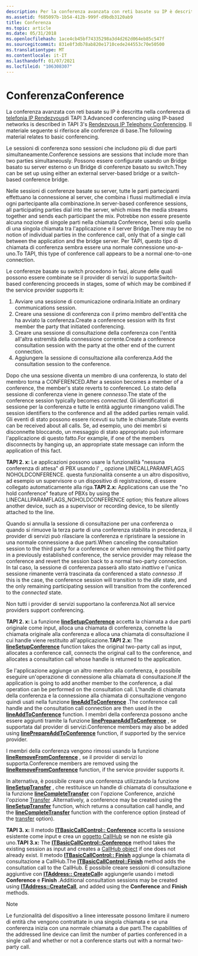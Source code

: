 ```yaml
---
description: Per la conferenza avanzata con reti basate su IP è descritta la conferenza telefonia IP di TAPI 3 Rendezvous. Il materiale seguente si riferisce alle conferenze di base.
ms.assetid: f685097b-1b54-412b-999f-d9bdb3120ab9
title: Conferenza
ms.topic: article
ms.date: 05/31/2018
ms.openlocfilehash: 1ace4cb45bf74335298a3d4d262d064eb85c547f
ms.sourcegitcommit: 831e8f3db78ab820e1710cede244553c70e50500
ms.translationtype: MT
ms.contentlocale: it-IT
ms.lasthandoff: 01/07/2021
ms.locfileid: "106308307"
---
```

# <a name="conference"></a><span data-ttu-id="64d38-104">Conferenza</span><span class="sxs-lookup"><span data-stu-id="64d38-104">Conference</span></span>

<span data-ttu-id="64d38-105">La conferenza avanzata con reti basate su IP è descritta nella conferenza di [telefonia IP Rendezvous](rendezvous-ip-telephony-conferencing.md)di TAPI 3.</span><span class="sxs-lookup"><span data-stu-id="64d38-105">Advanced conferencing using IP-based networks is described in TAPI 3's [Rendezvous IP Telephony Conferencing](rendezvous-ip-telephony-conferencing.md).</span></span> <span data-ttu-id="64d38-106">Il materiale seguente si riferisce alle conferenze di base.</span><span class="sxs-lookup"><span data-stu-id="64d38-106">The following material relates to basic conferencing.</span></span>

<span data-ttu-id="64d38-107">Le sessioni di conferenza sono sessioni che includono più di due parti simultaneamente.</span><span class="sxs-lookup"><span data-stu-id="64d38-107">Conference sessions are sessions that include more than two parties simultaneously.</span></span> <span data-ttu-id="64d38-108">Possono essere configurate usando un Bridge basato su server esterno o un Bridge di conferenze basato su switch.</span><span class="sxs-lookup"><span data-stu-id="64d38-108">They can be set up using either an external server-based bridge or a switch-based conference bridge.</span></span>

<span data-ttu-id="64d38-109">Nelle sessioni di conferenze basate su server, tutte le parti partecipanti effettuano la connessione al server, che combina i flussi multimediali e invia ogni partecipante alla combinazione.</span><span class="sxs-lookup"><span data-stu-id="64d38-109">In server-based conference sessions, all participating parties dial into the server, which mixes the media streams together and sends each participant the mix.</span></span> <span data-ttu-id="64d38-110">Potrebbe non essere presente alcuna nozione di singole parti nella chiamata Conference, bensì solo quella di una singola chiamata tra l'applicazione e il server Bridge.</span><span class="sxs-lookup"><span data-stu-id="64d38-110">There may be no notion of individual parties in the conference call, only that of a single call between the application and the bridge server.</span></span> <span data-ttu-id="64d38-111">Per TAPI, questo tipo di chiamata di conferenza sembra essere una normale connessione uno-a-uno.</span><span class="sxs-lookup"><span data-stu-id="64d38-111">To TAPI, this type of conference call appears to be a normal one-to-one connection.</span></span>

<span data-ttu-id="64d38-112">Le conferenze basate su switch procedono in fasi, alcune delle quali possono essere combinate se il provider di servizi lo supporta:</span><span class="sxs-lookup"><span data-stu-id="64d38-112">Switch-based conferencing proceeds in stages, some of which may be combined if the service provider supports it:</span></span>

1.  <span data-ttu-id="64d38-113">Avviare una sessione di comunicazione ordinaria.</span><span class="sxs-lookup"><span data-stu-id="64d38-113">Initiate an ordinary communications session.</span></span>
2.  <span data-ttu-id="64d38-114">Creare una sessione di conferenza con il primo membro dell'entità che ha avviato la conferenza.</span><span class="sxs-lookup"><span data-stu-id="64d38-114">Create a conference session with its first member the party that initiated conferencing.</span></span>
3.  <span data-ttu-id="64d38-115">Creare una sessione di consultazione della conferenza con l'entità all'altra estremità della connessione corrente.</span><span class="sxs-lookup"><span data-stu-id="64d38-115">Create a conference consultation session with the party at the other end of the current connection.</span></span>
4.  <span data-ttu-id="64d38-116">Aggiungere la sessione di consultazione alla conferenza.</span><span class="sxs-lookup"><span data-stu-id="64d38-116">Add the consultation session to the conference.</span></span>

<span data-ttu-id="64d38-117">Dopo che una sessione diventa un membro di una conferenza, lo stato del membro torna a CONFERENCED.</span><span class="sxs-lookup"><span data-stu-id="64d38-117">After a session becomes a member of a conference, the member's state reverts to conferenced.</span></span> <span data-ttu-id="64d38-118">Lo stato della sessione di conferenza viene in genere *connesso*.</span><span class="sxs-lookup"><span data-stu-id="64d38-118">The state of the conference session typically becomes *connected*.</span></span> <span data-ttu-id="64d38-119">Gli identificatori di sessione per la conferenza e tutte le entità aggiunte rimangono validi.</span><span class="sxs-lookup"><span data-stu-id="64d38-119">The session identifiers to the conference and all the added parties remain valid.</span></span> <span data-ttu-id="64d38-120">Gli eventi di stato possono essere ricevuti su tutte le chiamate.</span><span class="sxs-lookup"><span data-stu-id="64d38-120">State events can be received about all calls.</span></span> <span data-ttu-id="64d38-121">Se, ad esempio, uno dei membri si disconnette bloccando, un messaggio di stato appropriato può informare l'applicazione di questo fatto.</span><span class="sxs-lookup"><span data-stu-id="64d38-121">For example, if one of the members disconnects by hanging up, an appropriate state message can inform the application of this fact.</span></span>

<span data-ttu-id="64d38-122">**TAPI 2. x:** Le applicazioni possono usare la funzionalità "nessuna conferenza di attesa" di PBX usando l' \_ opzione LINECALLPARAMFLAGS NOHOLDCONFERENCE. questa funzionalità consente a un altro dispositivo, ad esempio un supervisore o un dispositivo di registrazione, di essere collegato automaticamente alla riga.</span><span class="sxs-lookup"><span data-stu-id="64d38-122">**TAPI 2.x:** Applications can use the "no hold conference" feature of PBXs by using the LINECALLPARAMFLAGS\_NOHOLDCONFERENCE option; this feature allows another device, such as a supervisor or recording device, to be silently attached to the line.</span></span>

<span data-ttu-id="64d38-123">Quando si annulla la sessione di consultazione per una conferenza o quando si rimuove la terza parte di una conferenza stabilita in precedenza, il provider di servizi può rilasciare la conferenza e ripristinare la sessione in una normale connessione a due parti.</span><span class="sxs-lookup"><span data-stu-id="64d38-123">When canceling the consultation session to the third party for a conference or when removing the third party in a previously established conference, the service provider may release the conference and revert the session back to a normal two-party connection.</span></span> <span data-ttu-id="64d38-124">In tal caso, la sessione di conferenza passerà allo stato *inattivo* e l'unica sessione rimanente verrà trascinata da conferenced a stato *connesso* .</span><span class="sxs-lookup"><span data-stu-id="64d38-124">If this is the case, the conference session will transition to the *idle* state, and the only remaining participating session will transition from the conferenced to the *connected* state.</span></span>

<span data-ttu-id="64d38-125">Non tutti i provider di servizi supportano la conferenza.</span><span class="sxs-lookup"><span data-stu-id="64d38-125">Not all service providers support conferencing.</span></span>

<span data-ttu-id="64d38-126">**TAPI 2. x:** La funzione [**lineSetupConference**](/windows/win32/api/tapi/nf-tapi-linesetupconference) accetta la chiamata a due parti originale come input, alloca una chiamata di conferenza, connette la chiamata originale alla conferenza e alloca una chiamata di consultazione il cui handle viene restituito all'applicazione.</span><span class="sxs-lookup"><span data-stu-id="64d38-126">**TAPI 2.x:** The [**lineSetupConference**](/windows/win32/api/tapi/nf-tapi-linesetupconference) function takes the original two-party call as input, allocates a conference call, connects the original call to the conference, and allocates a consultation call whose handle is returned to the application.</span></span>

<span data-ttu-id="64d38-127">Se l'applicazione aggiunge un altro membro alla conferenza, è possibile eseguire un'operazione di connessione alla chiamata di consultazione.</span><span class="sxs-lookup"><span data-stu-id="64d38-127">If the application is going to add another member to the conference, a dial operation can be performed on the consultation call.</span></span> <span data-ttu-id="64d38-128">L'handle di chiamata della conferenza e la connessione alla chiamata di consultazione vengono quindi usati nella funzione [**lineAddToConference**](/windows/win32/api/tapi/nf-tapi-lineaddtoconference) .</span><span class="sxs-lookup"><span data-stu-id="64d38-128">The conference call handle and the consultation call connection are then used in the [**lineAddToConference**](/windows/win32/api/tapi/nf-tapi-lineaddtoconference) function.</span></span> <span data-ttu-id="64d38-129">I membri della conferenza possono anche essere aggiunti tramite la funzione [**linePrepareAddToConference**](/windows/win32/api/tapi/nf-tapi-lineprepareaddtoconference) , se supportata dal provider di servizi.</span><span class="sxs-lookup"><span data-stu-id="64d38-129">Conference members may also be added using [**linePrepareAddToConference**](/windows/win32/api/tapi/nf-tapi-lineprepareaddtoconference) function, if supported by the service provider.</span></span>

<span data-ttu-id="64d38-130">I membri della conferenza vengono rimossi usando la funzione [**lineRemoveFromConference**](/windows/win32/api/tapi/nf-tapi-lineremovefromconference) , se il provider di servizi lo supporta.</span><span class="sxs-lookup"><span data-stu-id="64d38-130">Conference members are removed using the [**lineRemoveFromConference**](/windows/win32/api/tapi/nf-tapi-lineremovefromconference) function, if the service provider supports it.</span></span>

<span data-ttu-id="64d38-131">In alternativa, è possibile creare una conferenza utilizzando la funzione [**lineSetupTransfer**](/windows/win32/api/tapi/nf-tapi-linesetuptransfer) , che restituisce un handle di chiamata di consultazione e la funzione [**lineCompleteTransfer**](/windows/win32/api/tapi/nf-tapi-linecompletetransfer) con l'opzione Conference, anziché l'opzione [Transfer](transfer-ovr.md) .</span><span class="sxs-lookup"><span data-stu-id="64d38-131">Alternatively, a conference may be created using the [**lineSetupTransfer**](/windows/win32/api/tapi/nf-tapi-linesetuptransfer) function, which returns a consultation call handle, and the [**lineCompleteTransfer**](/windows/win32/api/tapi/nf-tapi-linecompletetransfer) function with the conference option (instead of the [transfer](transfer-ovr.md) option).</span></span>

<span data-ttu-id="64d38-132">**TAPI 3. x:** Il metodo [**ITBasicCallControl:: Conference**](/windows/desktop/api/tapi3if/nf-tapi3if-itbasiccallcontrol-conference) accetta la sessione esistente come input e crea un [oggetto CallHub](callhub-object.md) se non ne esiste già uno.</span><span class="sxs-lookup"><span data-stu-id="64d38-132">**TAPI 3.x:** The [**ITBasicCallControl::Conference**](/windows/desktop/api/tapi3if/nf-tapi3if-itbasiccallcontrol-conference) method takes the existing session as input and creates a [CallHub object](callhub-object.md) if one does not already exist.</span></span> <span data-ttu-id="64d38-133">Il metodo [**ITBasicCallControl:: Finish**](/windows/desktop/api/tapi3if/nf-tapi3if-itbasiccallcontrol-finish) aggiunge la chiamata di consultazione a CallHub.</span><span class="sxs-lookup"><span data-stu-id="64d38-133">The [**ITBasicCallControl::Finish**](/windows/desktop/api/tapi3if/nf-tapi3if-itbasiccallcontrol-finish) method adds the consultation call to the CallHub.</span></span> <span data-ttu-id="64d38-134">È possibile creare sessioni di consultazione aggiuntive con [**ITAddress:: CreateCall**](/windows/desktop/api/tapi3if/nf-tapi3if-itaddress-createcall)e aggiungerle usando i metodi **Conference** e **Finish** .</span><span class="sxs-lookup"><span data-stu-id="64d38-134">Additional consultation sessions may be created using [**ITAddress::CreateCall**](/windows/desktop/api/tapi3if/nf-tapi3if-itaddress-createcall), and added using the **Conference** and **Finish** methods.</span></span>

> [!Note]  
> <span data-ttu-id="64d38-135">Le funzionalità del dispositivo a linee interessate possono limitare il numero di entità che vengono contrattate in una singola chiamata e se una conferenza inizia con una normale chiamata a due parti.</span><span class="sxs-lookup"><span data-stu-id="64d38-135">The capabilities of the addressed line device can limit the number of parties conferenced in a single call and whether or not a conference starts out with a normal two-party call.</span></span>

 

 

 
